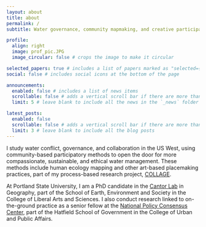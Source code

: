 ```yaml
---
layout: about
title: about
permalink: /
subtitle: Water governance, community mapmaking, and creative participation

profile:
  align: right
  image: prof_pic.JPG
  image_circular: false # crops the image to make it circular

selected_papers: true # includes a list of papers marked as "selected={true}"
social: false # includes social icons at the bottom of the page

announcements:
  enabled: false # includes a list of news items
  scrollable: false # adds a vertical scroll bar if there are more than 3 news items
  limit: 5 # leave blank to include all the news in the `_news` folder

latest_posts:
  enabled: false
  scrollable: false # adds a vertical scroll bar if there are more than 3 new posts items
  limit: 3 # leave blank to include all the blog posts
---
```


I study water conflict, governance, and collaboration in the US West, using community-based participatory methods to open the door for more compassionate, sustainable, and ethical water management. These methods include human ecology mapping and other art-based placemaking practices, part of my process-based research project, <a href='https://sites.google.com/pdx.edu/collage'>COLLAGE</a>.

At Portland State University, I am a PhD candidate in the <a href='https://sites.google.com/pdx.edu/alidacantor/research'>Cantor Lab</a> in Geography, part of the School of Earth, Environment and Society in the College of Liberal Arts and Sciences. I also conduct research linked to on-the-ground practice as a senior fellow at the <a href='https://www.pdx.edu/policy-consensus-center/'>National Policy Consensus Center</a>, part of the Hatfield School of Government in the College of Urban and Public Affairs.

